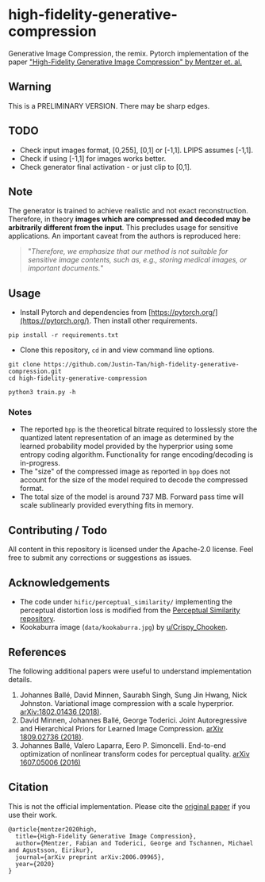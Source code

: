 # high-fidelity-generative-compression
Generative Image Compression, the remix. Pytorch implementation of the paper ["High-Fidelity Generative Image Compression" by Mentzer et. al.](https://hific.github.io/)

## Warning
This is a PRELIMINARY VERSION. There may be sharp edges.

## TODO
* Check input images format, [0,255], [0,1] or [-1,1]. LPIPS assumes [-1,1].
* Check if using [-1,1] for images works better.
* Check generator final activation - or just clip to [0,1].

## Note
The generator is trained to achieve realistic and not exact reconstruction. Therefore, in theory **images which are compressed and decoded may be arbitrarily different from the input**. This precludes usage for sensitive applications. An important caveat from the authors is reproduced here: 

> "_Therefore, we emphasize that our method is not suitable for sensitive image contents, such as, e.g., storing medical images, or important documents._" 

## Usage
* Install Pytorch and dependencies from [https://pytorch.org/](https://pytorch.org/). Then install other requirements.
```
pip install -r requirements.txt
```
* Clone this repository, `cd` in and view command line options.
```
git clone https://github.com/Justin-Tan/high-fidelity-generative-compression.git
cd high-fidelity-generative-compression

python3 train.py -h
```

### Notes
* The reported `bpp` is the theoretical bitrate required to losslessly store the quantized latent representation of an image as determined by the learned probability model provided by the hyperprior using some entropy coding algorithm. Functionality for range encoding/decoding is in-progress.
* The "size" of the compressed image as reported in `bpp` does not account for the size of the model required to decode the compressed format.
* The total size of the model is around 737 MB. Forward pass time will scale sublinearly provided everything fits in memory.

## Contributing / Todo
All content in this repository is licensed under the Apache-2.0 license. Feel free to submit any corrections or suggestions as issues.

## Acknowledgements
* The code under `hific/perceptual_similarity/` implementing the perceptual distortion loss is modified from the [Perceptual Similarity repository](https://github.com/richzhang/PerceptualSimilarity).
* Kookaburra image (`data/kookaburra.jpg`) by [u/Crispy_Chooken](https://old.reddit.com/r/australia/comments/i3ffpk/best_photo_of_a_kookaburra_ive_taken_yet/).

## References
The following additional papers were useful to understand implementation details.
1. Johannes Ballé, David Minnen, Saurabh Singh, Sung Jin Hwang, Nick Johnston. Variational image compression with a scale hyperprior. [arXiv:1802.01436 (2018)](https://arxiv.org/abs/1802.01436).
2. David Minnen, Johannes Ballé, George Toderici. Joint Autoregressive and Hierarchical Priors for Learned Image Compression. [arXiv 1809.02736 (2018)](https://arxiv.org/abs/1809.02736).
3. Johannes Ballé, Valero Laparra, Eero P. Simoncelli. End-to-end optimization of nonlinear transform codes for perceptual quality. [arXiv 1607.05006 (2016)](https://arxiv.org/abs/1607.05006)

## Citation
This is not the official implementation. Please cite the [original paper](https://arxiv.org/abs/2006.09965) if you use their work.
```
@article{mentzer2020high,
  title={High-Fidelity Generative Image Compression},
  author={Mentzer, Fabian and Toderici, George and Tschannen, Michael and Agustsson, Eirikur},
  journal={arXiv preprint arXiv:2006.09965},
  year={2020}
}
```
